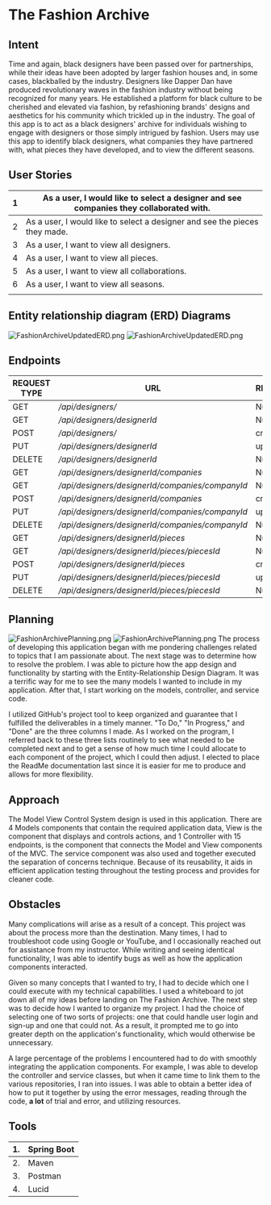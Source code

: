 # The Fashion Archive

 
## Intent
Time and again, black designers have been passed over for partnerships,
while their ideas have been adopted by larger fashion houses and, in some cases,
blackballed by the industry. Designers like Dapper Dan have produced revolutionary
waves in the fashion industry without being recognized for many years. He established
a platform for black culture to be cherished and elevated via fashion, by refashioning
brands' designs and aesthetics for his community which trickled up in the industry.
The goal of this app is to act as a black designers' archive for individuals wishing
to engage with designers or those simply intrigued by fashion. Users may use this app
to identify black designers, what companies they have partnered with, what pieces they
have developed, and to view the different seasons.

## User Stories

| 1   | As a user, I would like to select a designer and see companies they collaborated with. |
|-----|----------------------------------------------------------------------------------------|
| 2   | As a user, I would like to select a designer and see the pieces they made.             |
| 3   | As a user, I want to view all designers.                                               |
| 4   | As a user, I want to view all pieces.                                                  |
| 5   | As a user, I want to view all collaborations.                                          |
| 6   | As a user, I want to view all seasons.                                                 |
|     |                                                                                        |


## Entity relationship diagram (ERD) Diagrams
![FashionArchiveUpdatedERD.png](/Users/rookmac/sei/projects/Project2/images/FashionArchiveUpdatedERD.png)
![FashionArchiveUpdatedERD.png](https://user-images.githubusercontent.com/77082461/152569888-fd5a1c39-81d1-4071-a429-a5bfc9a92cd8.png)
## Endpoints

| REQUEST TYPE | URL                                             | REQUEST BODY   |
|--------------|-------------------------------------------------|----------------|
| GET          | _/api/designers/_                               | Null           |
| GET          | _/api/designers/designerId_                     | Null           |
| POST         | _/api/designers/_                               | createDesigner |
| PUT          | _/api/designers/designerId_                     | updateDesigner |
| DELETE       | _/api/designers/designerId_                     | Null           |
| GET          | _/api/designers/designerId/companies_           | Null           |
| GET          | _/api/designers/designerId/companies/companyId_ | Null           |
| POST         | _/api/designers/designerId/companies_           | createCompany  |
| PUT          | _/api/designers/designerId/companies/companyId_ | updateCompany  |
| DELETE       | _/api/designers/designerId/companies/companyId_ | Null           |
| GET          | _/api/designers/designerId/pieces_              | Null           |
| GET          | _/api/designers/designerId/pieces/piecesId_     | Null           |
| POST         | _/api/designers/designerId/pieces_              | createPiece    |
| PUT          | _/api/designers/designerId/pieces/piecesId_     | updatePiece    |
| DELETE       | _/api/designers/designerId/pieces/piecesId_     | Null           |

## Planning

![FashionArchivePlanning.png](/Users/rookmac/sei/projects/Project2/images/FashionArchivePlanning.png)
![FashionArchivePlanning.png](https://user-images.githubusercontent.com/77082461/152570404-e8760a1e-fa00-461b-baa1-59dde1487b32.png)
The process of developing this application began with me pondering challenges related 
to topics that I am passionate about. The next stage was to determine how to resolve
the problem. I was able to picture how the app design and functionality by starting with 
the Entity-Relationship Design Diagram. It was a terrific way for me to see the many models 
I wanted to include in my application. After that, I start working on the models, controller, 
and service code.

I utilized GitHub's project tool to keep organized and guarantee that I fulfilled the deliverables 
in a timely manner. "To Do," "In Progress," and "Done" are the three columns I made. As I worked on 
the program, I referred back to these three lists routinely to see what needed to be completed next 
and to get a sense of how much time I could allocate to each component of the project, which I could 
then adjust. I elected to place the ReadMe documentation last since it is easier for me to produce and 
allows for more flexibility.

## Approach

The Model View Control System design is used in this application. There are 4 Models components that 
contain the required application data, View is the component that displays and controls actions, and 
1 Controller with 15 endpoints, is the component that connects the Model and View components of the MVC. 
The service component was also used and together executed the separation of concerns technique. 
Because of its reusability, it aids in efficient application testing throughout the testing process and 
provides for cleaner code.


## Obstacles
Many complications will arise as a result of a concept. This project was about the process more than the destination. Many times, I had to troubleshoot code using Google or YouTube, and I occasionally reached out for assistance from my instructor. While writing and seeing identical functionality, I was able to identify bugs as well as how the application components interacted.

Given so many concepts that I wanted to try, I had to decide which one I could execute with my technical capabilities. I used a whiteboard to jot down all of my ideas before landing on The Fashion Archive. The next step was to decide how I wanted to organize my project. I had the choice of selecting one of two sorts of projects: one that could handle user login and sign-up and one that could not. As a result, it prompted me to go into greater depth on the application's functionality, which would otherwise be unnecessary.

A large percentage of the problems I encountered had to do with smoothly integrating the application components.
For example, I was able to develop the controller and service classes, but when it came time to link them to the various repositories, I ran into issues. I was able to obtain a better idea of how to put it together by using the error messages, reading through the code, **a lot** of trial and error, and utilizing resources.


## Tools

| 1.  | Spring Boot |
|-----|-------------|
| 2.  | Maven       |
| 3.  | Postman     |
| 4.  | Lucid       |


[//]: # (## Dependencies)

[//]: # (Installation instructions for any dependencies.)

[//]: # (15 )

